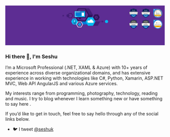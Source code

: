 ![](https://raw.githubusercontent.com/seshuk/seshuk/master/github_bkg.jpg)
### Hi there 👋, I'm Seshu

I’m a Microsoft Professional (.NET, XAML & Azure) with 10+ years of experience across diverse organizational domains, and has extensive experience in working with technologies like C#, Python, Xamarin, ASP.NET MVC, Web API AngularJS and various Azure services.

My interests range from programming, photography, technology, reading and music. I try to blog whenever I learn something new or have something to say here [](https://seshuk.com/).

If you’d like to get in touch, feel free to say hello through any of the social links below.
 
- 🐦 I tweet [@seshuk](https://twitter.com/seshuk)

<!--
**seshuk/seshuk** is a ✨ _special_ ✨ repository because its `README.md` (this file) appears on your GitHub profile.

Here are some ideas to get you started:

- 🔭 I’m currently working on ...
- 🌱 I’m currently learning ...
- 👯 I’m looking to collaborate on ...
- 🤔 I’m looking for help with ...
- 💬 Ask me about ...
- 📫 How to reach me: ...
- 😄 Pronouns: ...
- ⚡ Fun fact: ...
-->
